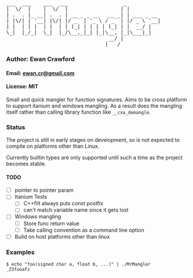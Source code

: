 <pre>
___  ___    ___  ___                  _           
|  \/  |    |  \/  |                 | |          
| .  . |_ __| .  . | __ _ _ __   __ _| | ___ _ __ 
| |\/| | '__| |\/| |/ _` | '_ \ / _` | |/ _ \ '__|
| |  | | |  | |  | | (_| | | | | (_| | |  __/ |   
\_|  |_/_|  \_|  |_/\__,_|_| |_|\__, |_|\___|_|   
                                 __/ |            
                                |___/             
</pre>

###  Author: Ewan Crawford
#### Email: ewan.cr@gmail.com
#### License: MIT

Small and quick mangler for function signatures.
Aims to be cross platform to support itanium and windows
mangling. As a result does the mangling itself rather than
calling library function like `__cxa_demangle`.

### Status
The project is still in early stages on development, so
is not expected to compile on platforms other than Linux.

Currently builtin types are only supported until such a
time as the project becomes stable.

#### TODO
* [ ] pointer to pointer param
* [ ] Itanium Tests
  * [ ] C++filt always puts const postfix
  * [ ] can't match variable name since it gets lost
* [ ] Windows mangling
  * [ ] Store func return value
  * [ ] Take calling convention as a command line option
* [ ] Build on host platforms other than linux

### Examples
```
$ echo "foo(signed char a, float b, ...)" | ./MrMangler
_Z3fooafz
```
